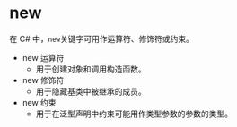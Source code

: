 # new
在 C# 中，`new`关键字可用作运算符、修饰符或约束。
- new 运算符
   - 用于创建对象和调用构造函数。
- new 修饰符
   - 用于隐藏基类中被继承的成员。
- new 约束
   - 用于在泛型声明中约束可能用作类型参数的参数的类型。